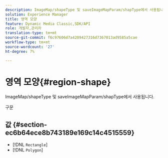 ```yaml
---
description: ImageMap/shapeType 및 saveImageMapParam/shapType에서 사용됩니다.
solution: Experience Manager
title: 영역 모양
feature: Dynamic Media Classic,SDK/API
role: 개발자,관리자
translation-type: tm+mt
source-git-commit: f6c97606d7a4209427316d7367013ad9585a5cae
workflow-type: tm+mt
source-wordcount: '27'
ht-degree: 7%

---
```



# 영역 모양{#region-shape}

ImageMap/shapeType 및 saveImageMapParam/shapType에서 사용됩니다.

구문

## 값 {#section-ec6b64ece8b743189e169c14c4515559}

* [!DNL `Rectangle`]
* [!DNL `Polygon`]

